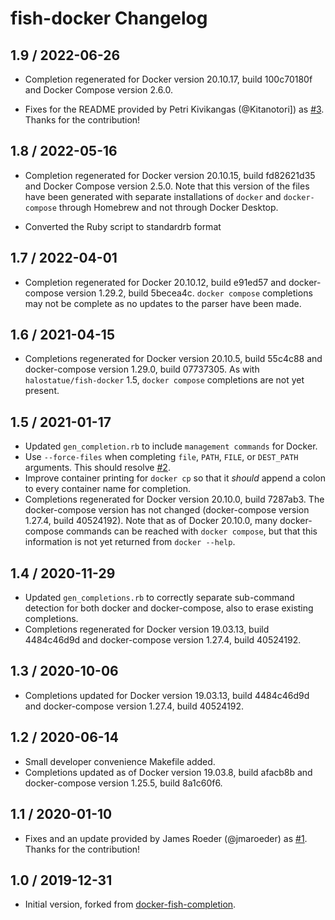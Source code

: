 # fish-docker Changelog

## 1.9 / 2022-06-26

- Completion regenerated for Docker version 20.10.17, build 100c70180f and
  Docker Compose version 2.6.0.

- Fixes for the README provided by Petri Kivikangas (@Kitanotori]) as [#3][].
  Thanks for the contribution!

## 1.8 / 2022-05-16

- Completion regenerated for Docker version 20.10.15, build fd82621d35 and
  Docker Compose version 2.5.0. Note that this version of the files have been
  generated with separate installations of `docker` and `docker-compose` through
  Homebrew and not through Docker Desktop.

- Converted the Ruby script to standardrb format

## 1.7 / 2022-04-01

- Completion regenerated for Docker 20.10.12, build e91ed57 and docker-compose
  version 1.29.2, build 5becea4c. `docker compose` completions may not be
  complete as no updates to the parser have been made.

## 1.6 / 2021-04-15

- Completions regenerated for Docker version 20.10.5, build 55c4c88 and
  docker-compose version 1.29.0, build 07737305. As with
  `halostatue/fish-docker` 1.5, `docker compose` completions are not yet
  present.

## 1.5 / 2021-01-17

- Updated `gen_completion.rb` to include `management commands` for Docker.
- Use `--force-files` when completing `file`, `PATH`, `FILE`, or `DEST_PATH`
  arguments. This should resolve [#2][].
- Improve container printing for `docker cp` so that it _should_ append a
  colon to every container name for completion.
- Completions regenerated for Docker version 20.10.0, build 7287ab3. The
  docker-compose version has not changed (docker-compose version 1.27.4,
  build 40524192). Note that as of Docker 20.10.0, many docker-compose
  commands can be reached with `docker compose`, but that this information is
  not yet returned from `docker --help`.

## 1.4 / 2020-11-29

- Updated `gen_completions.rb` to correctly separate sub-command detection
  for both docker and docker-compose, also to erase existing completions.
- Completions regenerated for Docker version 19.03.13, build 4484c46d9d and
  docker-compose version 1.27.4, build 40524192.

## 1.3 / 2020-10-06

- Completions updated for Docker version 19.03.13, build 4484c46d9d and
  docker-compose version 1.27.4, build 40524192.

## 1.2 / 2020-06-14

- Small developer convenience Makefile added.
- Completions updated as of Docker version 19.03.8, build afacb8b and
  docker-compose version 1.25.5, build 8a1c60f6.

## 1.1 / 2020-01-10

- Fixes and an update provided by James Roeder (@jmaroeder) as [#1][]. Thanks
  for the contribution!

## 1.0 / 2019-12-31

- Initial version, forked from [docker-fish-completion][].

[docker-fish-completion]: https://github.com/barnybug-archive/docker-fish-completion
[#1]: https://github.com/halostatue/fish-docker/pull/1
[#2]: https://github.com/halostatue/fish-docker/issues/2
[#3]: https://github.com/halostatue/fish-docker/pull/3
